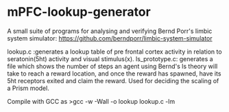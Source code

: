 # mPFC-lookup-generator
A small suite of programs for analysing and verifying Bernd Porr's limbic system simulator: https://github.com/berndporr/limbic-system-simulator 

lookup.c :generates a lookup table of pre frontal cortex activity in relation to seratonin(5ht) activity and visual stimulus(x).
ls_prototype.c: generates a file which shows the number of steps an agent using Bernd's ls theory will take to reach a reward location, and once the reward has spawned, have its 5ht receptors exited and claim the reward. Used for deciding the scaling of a Prism model.

Compile with GCC as >gcc -w -Wall -o lookup lookup.c -lm
